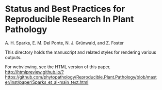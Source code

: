 # Status and Best Practices for Reproducible Research In Plant Pathology

A. H. Sparks, E. M. Del Ponte, N. J. Grünwald, and Z. Foster

This directory holds the manuscript and related styles for rendering various
outputs.

For webviewing, see the HTML version of this paper, http://htmlpreview.github.io/?https://github.com/phytopathology/Reproducible.Plant.Pathology/blob/master/inst/paper/Sparks_et_al-main_text.html
